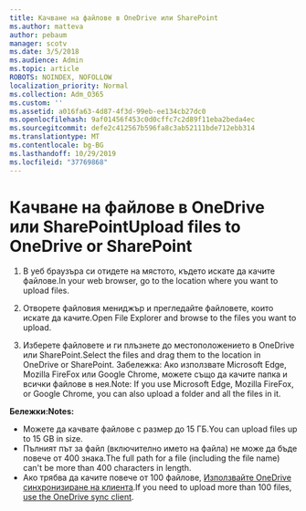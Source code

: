```yaml
---
title: Качване на файлове в OneDrive или SharePoint
ms.author: matteva
author: pebaum
manager: scotv
ms.date: 3/5/2018
ms.audience: Admin
ms.topic: article
ROBOTS: NOINDEX, NOFOLLOW
localization_priority: Normal
ms.collection: Adm_O365
ms.custom: ''
ms.assetid: a016fa63-4d87-4f3d-99eb-ee134cb27dc0
ms.openlocfilehash: 9af01456f453c0d0cffc7c2d89f11eba2beda4ec
ms.sourcegitcommit: defe2c412567b596fa8c3ab52111bde712ebb314
ms.translationtype: MT
ms.contentlocale: bg-BG
ms.lasthandoff: 10/29/2019
ms.locfileid: "37769868"
---
```

# <a name="upload-files-to-onedrive-or-sharepoint"></a><span data-ttu-id="a7776-102">Качване на файлове в OneDrive или SharePoint</span><span class="sxs-lookup"><span data-stu-id="a7776-102">Upload files to OneDrive or SharePoint</span></span>

1. <span data-ttu-id="a7776-103">В уеб браузъра си отидете на мястото, където искате да качите файлове.</span><span class="sxs-lookup"><span data-stu-id="a7776-103">In your web browser, go to the location where you want to upload files.</span></span>
    
2. <span data-ttu-id="a7776-104">Отворете файловия мениджър и прегледайте файловете, които искате да качите.</span><span class="sxs-lookup"><span data-stu-id="a7776-104">Open File Explorer and browse to the files you want to upload.</span></span>
    
3. <span data-ttu-id="a7776-105">Изберете файловете и ги плъзнете до местоположението в OneDrive или SharePoint.</span><span class="sxs-lookup"><span data-stu-id="a7776-105">Select the files and drag them to the location in OneDrive or SharePoint.</span></span> <span data-ttu-id="a7776-106">Забележка: Ако използвате Microsoft Edge, Mozilla FireFox или Google Chrome, можете също да качите папка и всички файлове в нея.</span><span class="sxs-lookup"><span data-stu-id="a7776-106">Note: If you use Microsoft Edge, Mozilla FireFox, or Google Chrome, you can also upload a folder and all the files in it.</span></span>
    
<span data-ttu-id="a7776-107">**Бележки:**</span><span class="sxs-lookup"><span data-stu-id="a7776-107">**Notes:**</span></span>
- <span data-ttu-id="a7776-108">Можете да качвате файлове с размер до 15 ГБ.</span><span class="sxs-lookup"><span data-stu-id="a7776-108">You can upload files up to 15 GB in size.</span></span> 
- <span data-ttu-id="a7776-109">Пълният път за файл (включително името на файла) не може да бъде повече от 400 знака.</span><span class="sxs-lookup"><span data-stu-id="a7776-109">The full path for a file (including the file name) can't be more than 400 characters in length.</span></span> 
- <span data-ttu-id="a7776-110">Ако трябва да качите повече от 100 файлове, [Използвайте OneDrive синхронизиране на клиента](https://go.microsoft.com/fwlink/?linkid=866427).</span><span class="sxs-lookup"><span data-stu-id="a7776-110">If you need to upload more than 100 files, [use the OneDrive sync client](https://go.microsoft.com/fwlink/?linkid=866427).</span></span> 
  

